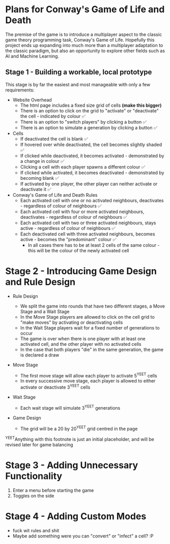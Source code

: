 # Plans for Conway's Game of Life and Death

The premise of the game is to introduce a multiplayer aspect to the classic game theory programming task, Conway's Game of Life. Hopefully this project ends up expanding into much more than a multiplayer adaptation to the classic paradigm, but also an opportunity to explore other fields such as AI and Machine Learning.



## Stage 1 - Building a workable, local prototype

This stage is by far the easiest and most manageable with only a few requirements:

- Website Overhead
  - The html page includes a fixed size grid of cells **(make this bigger)**
  - There is an option to click on the grid to "activate" or "deactivate" the cell - indicated by colour :white_check_mark:
  - There is an option to "switch players" by clicking a button :white_check_mark:
  - There is an option to simulate a generation by clicking a button :white_check_mark:
- Cells
  - If deactivated the cell is blank :white_check_mark:
  - If hovered over while deactivated, the cell becomes slightly shaded :white_check_mark:
  - If clicked while deactivated, it becomes activated - demonstrated by a change in colour :white_check_mark:
  - Clicking a cell with each player spawns a different colour :white_check_mark:
  - If clicked while activated, it becomes deactivated - demonstrated by becoming blank :white_check_mark:
  - If activated by one player, the other player can neither activate or deactivate it :white_check_mark:
- Conway's Game of Life and Death Rules
  - Each activated cell with one or no activated neighbours, deactivates - regardless of colour of neighbours :white_check_mark:
  - Each activated cell with four or more activated neighbours, deactivates - regardless of colour of neighbours :white_check_mark:
  - Each activated cell with two or three activated neighbours, stays active - regardless of colour of neighbours :white_check_mark:
  - Each deactivated cell with three activated neighbours, becomes active - becomes the "predominant" colour :white_check_mark:
    - In all cases there has to be at least 2 cells of the same colour - this will be the colour of the newly activated cell



# Stage 2 - Introducing Game Design and Rule Design

- Rule Design
  - We split the game into rounds that have two different stages, a Move Stage and a Wait Stage
  - In the Move Stage players are allowed to click on the cell grid to "make moves" by activating or deactivating cells
  - In the Wait Stage players wait for a fixed number of generations to occur
  - The game is over when there is one player with at least one activated cell, and the other player with no activated cells
  - In the case that both players "die" in the same generation, the game is declared a draw
- Move Stage
  - The first move stage will allow each player to activate 5<sup>YEET</sup> cells
  - In every successive move stage, each player is allowed to either activate or deactivate 3<sup>YEET</sup> cells
- Wait Stage
  - Each wait stage will simulate 3<sup>YEET</sup> generations



- Game Design
  - The grid will be a 20 by 20<sup>YEET</sup> grid centred in the page



<sup>YEET</sup>Anything with this footnote is just an initial placeholder, and will be revised later for game balancing



# Stage 3 - Adding Unnecessary Functionality

1. Enter a menu before starting the game
2. Toggles on the side





# Stage 4 - Adding Custom Modes

- fuck wit rules and shit
- Maybe add something were you can "convert" or "infect" a cell? :P
